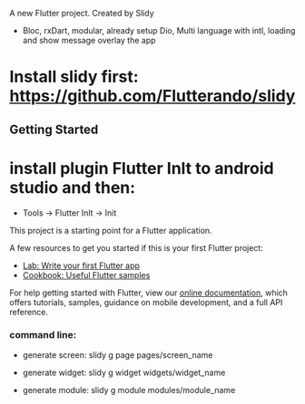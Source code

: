 
A new Flutter project. Created by Slidy

- Bloc, rxDart, modular, already setup Dio, Multi language with intl, loading and show message overlay the app


# Install slidy first: https://github.com/Flutterando/slidy

## Getting Started

# install plugin Flutter Inlt to android studio and then:

- Tools -> Flutter Inlt -> Init

This project is a starting point for a Flutter application.

A few resources to get you started if this is your first Flutter project:

- [Lab: Write your first Flutter app](https://flutter.dev/docs/get-started/codelab)
- [Cookbook: Useful Flutter samples](https://flutter.dev/docs/cookbook)

For help getting started with Flutter, view our
[online documentation](https://flutter.dev/docs), which offers tutorials,
samples, guidance on mobile development, and a full API reference.


### command line:

- generate screen: slidy g page pages/screen_name

- generate widget: slidy g widget widgets/widget_name

- generate module: slidy g module modules/module_name